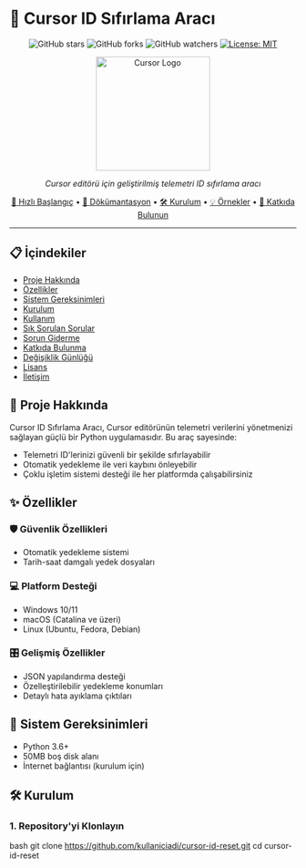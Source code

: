 # 🔄 Cursor ID Sıfırlama Aracı
<div align="center">

![GitHub stars](https://img.shields.io/github/stars/kullaniciadi/cursor-id-reset?style=social)
![GitHub forks](https://img.shields.io/github/forks/kullaniciadi/cursor-id-reset?style=social)
![GitHub watchers](https://img.shields.io/github/watchers/kullaniciadi/cursor-id-reset?style=social)
[![License: MIT](https://img.shields.io/badge/License-MIT-yellow.svg)](https://opensource.org/licenses/MIT)

<img src="cursor-logo.png" alt="Cursor Logo" width="200"/>

*Cursor editörü için geliştirilmiş telemetri ID sıfırlama aracı*

[🚀 Hızlı Başlangıç](#-hızlı-başlangıç) •
[📖 Dökümantasyon](#-dökümantasyon) •
[🛠️ Kurulum](#%EF%B8%8F-kurulum) •
[💡 Örnekler](#-örnekler) •
[🤝 Katkıda Bulunun](#-katkıda-bulunun)

</div>

---

## 📋 İçindekiler

- [Proje Hakkında](#-proje-hakkında)
- [Özellikler](#-özellikler)
- [Sistem Gereksinimleri](#-sistem-gereksinimleri)
- [Kurulum](#%EF%B8%8F-kurulum)
- [Kullanım](#-kullanım)
- [Sık Sorulan Sorular](#-sık-sorulan-sorular)
- [Sorun Giderme](#-sorun-giderme)
- [Katkıda Bulunma](#-katkıda-bulunma)
- [Değişiklik Günlüğü](#-değişiklik-günlüğü)
- [Lisans](#-lisans)
- [İletişim](#-iletişim)

## 🎯 Proje Hakkında

Cursor ID Sıfırlama Aracı, Cursor editörünün telemetri verilerini yönetmenizi sağlayan güçlü bir Python uygulamasıdır. Bu araç sayesinde:

- Telemetri ID'lerinizi güvenli bir şekilde sıfırlayabilir
- Otomatik yedekleme ile veri kaybını önleyebilir
- Çoklu işletim sistemi desteği ile her platformda çalışabilirsiniz

## ✨ Özellikler

### 🛡️ Güvenlik Özellikleri
- Otomatik yedekleme sistemi
- Tarih-saat damgalı yedek dosyaları

### 💻 Platform Desteği
- Windows 10/11
- macOS (Catalina ve üzeri)
- Linux (Ubuntu, Fedora, Debian)

### 🎛️ Gelişmiş Özellikler
- JSON yapılandırma desteği
- Özelleştirilebilir yedekleme konumları
- Detaylı hata ayıklama çıktıları

## 🔧 Sistem Gereksinimleri

- Python 3.6+
- 50MB boş disk alanı
- İnternet bağlantısı (kurulum için)

## 🛠️ Kurulum

### 1. Repository'yi Klonlayın
bash
git clone https://github.com/kullaniciadi/cursor-id-reset.git
cd cursor-id-reset
